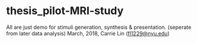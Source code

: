 # thesis_pilot-MRI-study
All are just demo for stimuli generation, synthesis & presentation. (seperate from later data analysis) 
March, 2018, Carrie Lin (fl1229@nyu.edu)
